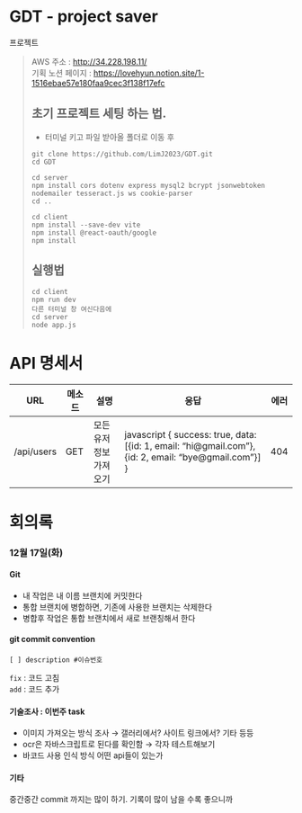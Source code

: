 # GDT - project saver

프로젝트
> AWS 주소 : http://34.228.198.11/
> <BR>
> 기획 노션 페이지 : https://lovehyun.notion.site/1-1516ebae57e180faa9cec3f138f17efc
>
> ## 초기 프로젝트 세팅 하는 법.
>
> -   터미널 키고 파일 받아올 폴더로 이동 후
>
> ```shell
> git clone https://github.com/LimJ2023/GDT.git
> cd GDT
> 
> cd server
> npm install cors dotenv express mysql2 bcrypt jsonwebtoken nodemailer tesseract.js ws cookie-parser
> cd ..
> 
> cd client
> npm install --save-dev vite
> npm install @react-oauth/google
> npm install
> ```
>
> ## 실행법
>
> ```shell
> cd client 
> npm run dev
> 다른 터미널 창 여신다음에
> cd server
> node app.js
> ```

<!--
> ## 만약 프로젝트에 문제 생길 시 이렇게 초기화 하세요
> 1. vite 사이트에 접속하기 https://ko.vite.dev/guide/
> 2. 터미널에서 명령어 사용 $ npm create vite@latest
> 3.  ![1번](image/1번.png)
> 4.  ![2번](image/2번.png)
> 4.  ![3번](image/3번.png)
> 5.  사진대로 따라하면 끝
 -->

# API 명세서

  <table>
    <thead>
    <tr>
      <th>
        URL
      </th>
      <th>
        메소드
      </th>
      <th>
        설명
      </th>
      <th>
        응답
      </th>
      <th>
        에러
      </th>
    </tr>
      </thead>
    <tbody>
      <tr>
        <td>/api/users</td>
        <td>GET</td>
        <td>모든 유저 정보 가져오기</td>
        <td>javascript
          { success: true, data: [{id: 1, email: “hi@gmail.com”}, {id: 2, email: “bye@gmail.com”}] }
          </td>
        <td>404</td>
      </tr>
    </tbody>
  </table>

# 회의록

### 12월 17일(화)

#### Git

-   내 작업은 내 이름 브랜치에 커밋한다
-   통합 브랜치에 병합하면, 기존에 사용한 브랜치는 삭제한다
-   병합후 작업은 통합 브랜치에서 새로 브랜칭해서 한다

#### git commit convention

`[ ] description #이슈번호`

`fix` : 코드 고침  
`add` : 코드 추가

#### 기술조사 : 이번주 task

-   이미지 가져오는 방식 조사 → 갤러리에서? 사이트 링크에서? 기타 등등
-   ocr은 자바스크립트로 된다를 확인함 → 각자 테스트해보기
-   바코드 사용 인식 방식 어떤 api들이 있는가

#### 기타

중간중간 commit 까지는 많이 하기. 기록이 많이 남을 수록 좋으니까
